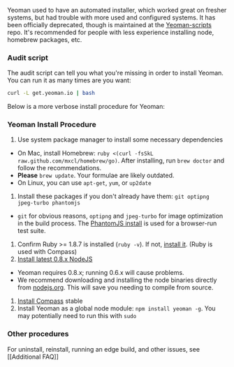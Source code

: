 Yeoman used to have an automated installer, which worked great on fresher systems, but had trouble with more used and configured systems. It has been officially deprecated, though is maintained at the [Yeoman-scripts](https://github.com/tomlane/Yeoman-scripts) repo. It's recommended for people with less experience installing node, homebrew packages, etc.

### Audit script

The audit script can tell you what you're missing in order to install Yeoman. You can run it as many times are you want:

```sh
curl -L get.yeoman.io | bash
```

Below is a more verbose install procedure for Yeoman:

### Yeoman Install Procedure

1. Use system package manager to install some necessary dependencies
  * On Mac, install Homebrew: `ruby <(curl -fsSkL raw.github.com/mxcl/homebrew/go)`. After installing, run `brew doctor` and follow the recommendations. 
  * **Please** `brew update`. Your formulae are likely outdated.
  * On Linux, you can use `apt-get`, `yum`, or `up2date`
1. Install these packages if you don't already have them: `git optipng jpeg-turbo phantomjs`
  * `git` for obvious reasons, `optipng` and `jpeg-turbo` for image optimization in the build process. The [PhantomJS install](http://phantomjs.org/download.html) is used for a browser-run test suite.
1. Confirm Ruby >= 1.8.7 is installed (`ruby -v`). If not, [install it](http://www.ruby-lang.org/en/downloads/). (Ruby is used with Compass)
1. [Install latest 0.8.x NodeJS](http://nodejs.org/)  
  * Yeoman requires 0.8.x; running 0.6.x will cause problems. 
  * We recommend downloading and installing the node binaries directly from [nodejs.org](http://nodejs.org/download/). This will save you needing to compile from source. 
1. [Install Compass](http://compass-style.org/install/) stable
1. Install Yeoman as a global node module: `npm install yeoman -g`. You may potentially need to run this with `sudo`


### Other procedures

For uninstall, reinstall, running an edge build, and other issues, see [[Additional FAQ]]